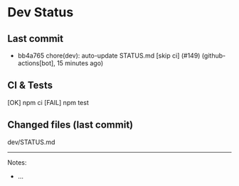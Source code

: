 # Dev Status

## Last commit
- bb4a765 chore(dev): auto-update STATUS.md [skip ci] (#149) (github-actions[bot], 15 minutes ago)
## CI & Tests
[OK] npm ci
[FAIL] npm test

## Changed files (last commit)
dev/STATUS.md

---
Notes:
- ...
